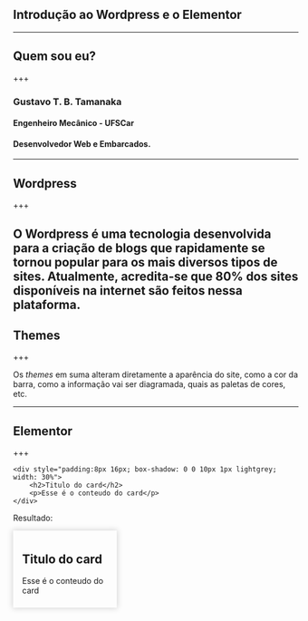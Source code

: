 ## Introdução ao Wordpress e o Elementor

---

## Quem sou eu?

+++

### Gustavo T. B. Tamanaka
#### Engenheiro Mecânico - UFSCar
#### Desenvolvedor Web e Embarcados.

---

## Wordpress

+++

O Wordpress é uma tecnologia desenvolvida para a criação de blogs que rapidamente se tornou popular para os mais diversos tipos de sites. Atualmente, acredita-se que 80% dos sites disponíveis na internet são feitos nessa plataforma.
---
## Themes

+++

Os *themes* em suma alteram diretamente a aparência do site, como a cor da barra, como a informação vai ser diagramada, quais as paletas de cores, etc.

---

## Elementor

+++

    <div style="padding:8px 16px; box-shadow: 0 0 10px 1px lightgrey; width: 30%">
        <h2>Titulo do card</h2>
        <p>Esse é o conteudo do card</p> 
    </div>

Resultado:
<div style="padding:8px 16px; box-shadow: 0 0 10px 1px lightgrey; width: 30%">
    <h2>Titulo do card</h2>
    <p>Esse é o conteudo do card</p> 
</div>